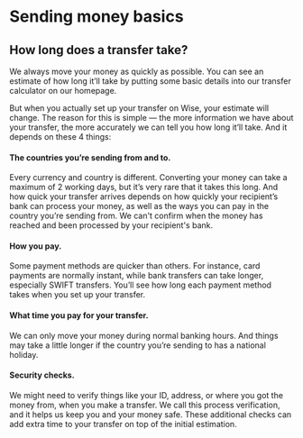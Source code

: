 # Sending money basics  
## How long does a transfer take?  
We always move your money as quickly as possible. You can see an estimate of how long it’ll take by putting some basic details into our transfer calculator on our homepage.

But when you actually set up your transfer on Wise, your estimate will change. The reason for this is simple — the more information we have about your transfer, the more accurately we can tell you how long it’ll take. And it depends on these 4 things:

####  **The countries you’re sending from and to.**

Every currency and country is different. Converting your money can take a maximum of 2 working days, but it’s very rare that it takes this long. And how quick your transfer arrives depends on how quickly your recipient’s bank can process your money, as well as the ways you can pay in the country you’re sending from. We can't confirm when the money has reached and been processed by your recipient's bank.

####  **How you pay.**

Some payment methods are quicker than others. For instance, card payments are normally instant, while bank transfers can take longer, especially SWIFT transfers. You’ll see how long each payment method takes when you set up your transfer.

####  **What time you pay for your transfer.**

We can only move your money during normal banking hours. And things may take a little longer if the country you’re sending to has a national holiday.

####  **Security checks.**

We might need to verify things like your ID, address, or where you got the money from, when you make a transfer. We call this process verification, and it helps us keep you and your money safe. These additional checks can add extra time to your transfer on top of the initial estimation.